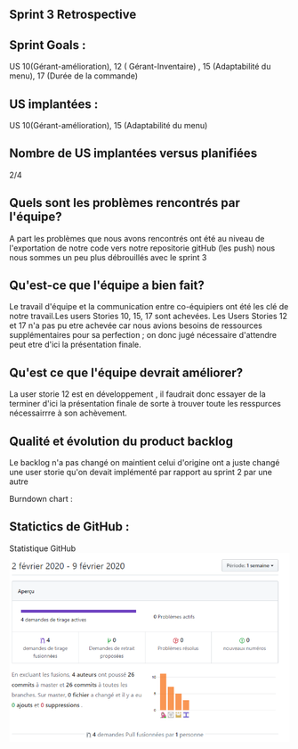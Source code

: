 

## Sprint 3 Retrospective

## Sprint Goals : 

 US 10(Gérant-amélioration), 12 ( Gérant-Inventaire) , 15 (Adaptabilité du menu), 17 (Durée de la commande)
 
## US implantées :

  US 10(Gérant-amélioration), 15 (Adaptabilité du menu)

## Nombre de US implantées versus planifiées 

2/4

## Quels sont les problèmes rencontrés par l'équipe?

 A part les problèmes que nous avons rencontrés ont été au niveau de l'exportation de notre code vers notre repositorie gitHub (les push) nous nous sommes un peu plus débrouillés avec le sprint 3
 
## Qu'est-ce que l'équipe a bien fait?
Le travail d'équipe et la communication entre co-équipiers ont été les clé de notre travail.Les users Stories 10, 15, 17 sont achevées. Les Users Stories 12 et 17 n'a pas pu etre achevée car nous avions besoins de ressources supplémentaires pour sa perfection ; on donc jugé nécessaire d'attendre peut etre d'ici la présentation finale.

## Qu'est ce que l'équipe devrait améliorer?
La user storie 12 est en développement , il faudrait donc essayer de la terminer d'ici la présentation finale de sorte à trouver toute les resspurces nécessairrre à son achèvement.

## Qualité et évolution du product backlog
Le backlog n'a pas changé on maintient celui d'origine ont a juste changé une user storie qu'on devait implémenté par rapport au sprint 2 par une autre

Burndown chart : 

## Statictics de GitHub :
 Statistique GitHub
<img src="https://github.com/Penda2M/Team-5/blob/master/Statistic_GitHub_Sp3.PNG"> 

